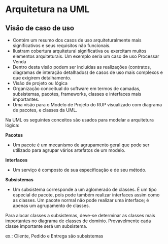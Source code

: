 # Arquitetura na UML

## Visão de caso de uso

- Contém um resumo dos casos de uso arquiteturalmente mais significativos e seus requisitos não funcionais.
- Ilustram cobertura arquitetural significativa ou exercitam muitos elementos arquiteturais. Um exemplo seria um caso de uso Processar Venda
- Dentro desta visão podem ser incluídas as realizações (contratos, diagramas de interação detalhados) de casos de uso mais complexos e que exigirem detalhamento.
- Visão de projeto ou lógica
- Organização conceitual do software em termos de camadas, subsistemas, pacotes, frameworks, classes e interfaces mais importantes. 
- Uma visão para o Modelo de Projeto do RUP visualizado com diagrama de pacotes, e classes da UML.

Na UML os seguintes conceitos são usados para modelar a arquitetura lógica:

**Pacotes**

- Um pacote é um mecanismo de agrupamento geral que pode ser utilizado para agrupar vários artefatos de um modelo.

**Interfaces**

- Um serviço é composto de sua especificação e de seu método.

**Subsistemas**

- Um subsistema corresponde a um aglomerado de classes. É um tipo especial de pacote, pois pode também realizar interfaces assim como as classes. Um pacote normal não pode realizar uma interface; é apenas um agrupamento de classes.

Para alocar classes a subsistemas, deve-se determinar as classes mais importantes no diagrama de classes de domínio. Provavelmente cada classe importante será um subsistema.

ex.: Cliente, Pedido e Entrega são subsistemas
